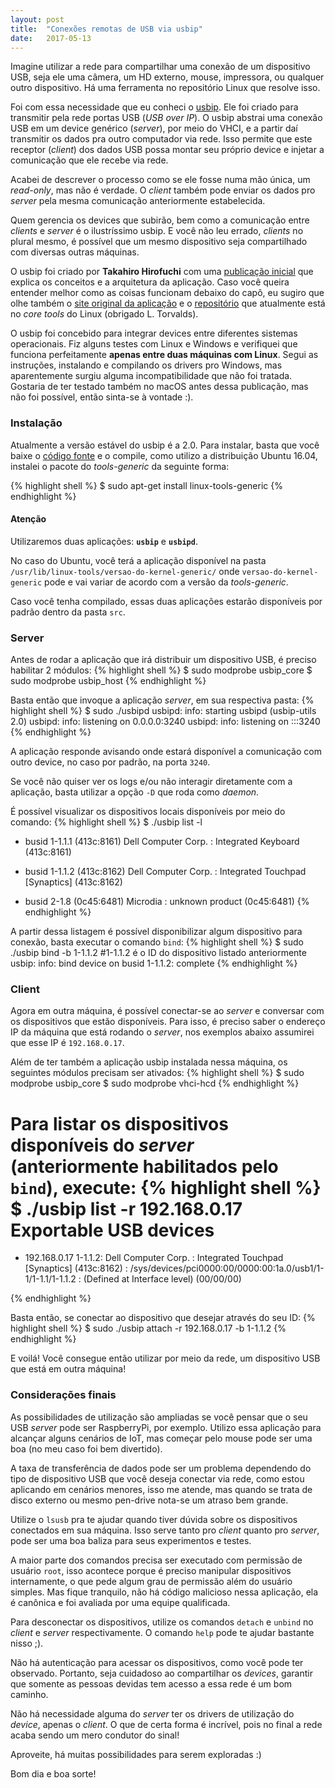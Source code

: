 ```yaml
---
layout: post
title:  "Conexões remotas de USB via usbip"
date:   2017-05-13
---
```


<p class="intro"><span class="dropcap">I</span>magine utilizar a rede para compartilhar uma conexão de um dispositivo USB, seja ele uma câmera, um HD externo, mouse, impressora, ou qualquer outro dispositivo. Há uma ferramenta no repositório Linux que resolve isso.</p>

Foi com essa necessidade que eu conheci o [usbip](http://usbip.sourceforge.net/). Ele foi criado para transmitir pela rede portas USB (*USB over IP*). O usbip abstrai uma conexão USB em um device genérico (*server*), por meio do VHCI, e a partir daí transmitir os dados pra outro computador via rede. Isso permite que este receptor (*client*) dos dados USB possa montar seu próprio device e injetar a comunicação que ele recebe via rede.

Acabei de descrever o processo como se ele fosse numa mão única, um *read-only*, mas não é verdade. O *client* também pode enviar os dados pro *server* pela mesma comunicação anteriormente estabelecida.

Quem gerencia os devices que subirão, bem como a comunicação entre *clients* e *server* é o ilustríssimo usbip. E você não leu errado, *clients* no plural mesmo, é possível que um mesmo dispositivo seja compartilhado com diversas outras máquinas.

O usbip foi criado por **Takahiro Hirofuchi** com uma [publicação inicial](https://www.usenix.org/legacy/events/usenix05/tech/freenix/hirofuchi/hirofuchi_html/index.html) que explica os conceitos e a arquitetura da aplicação. Caso você queira entender melhor como as coisas funcionam debaixo do capô, eu sugiro que olhe também o [site original da aplicação](http://usbip.sourceforge.net/) e o [repositório](https://github.com/torvalds/linux/tree/master/tools/usb/usbip) que atualmente está no *core tools* do Linux (obrigado L. Torvalds).

O usbip foi concebido para integrar devices entre diferentes sistemas operacionais. Fiz alguns testes com Linux e Windows e verifiquei que funciona perfeitamente **apenas entre duas máquinas com Linux**. Segui as instruções, instalando e compilando os drivers pro Windows, mas aparentemente surgiu alguma incompatibilidade que não foi tratada. Gostaria de ter testado também no macOS antes dessa publicação, mas não foi possível, então sinta-se à vontade :).

### Instalação

Atualmente a versão estável do usbip é a 2.0. Para instalar, basta que você baixe o [código fonte](https://github.com/torvalds/linux/tree/master/tools/usb/usbip) e o compile, como utilizo a distribuição Ubuntu 16.04, instalei o pacote do *tools-generic* da seguinte forma:

{% highlight shell %}
$ sudo apt-get install linux-tools-generic
{% endhighlight %}

#### Atenção
Utilizaremos duas aplicações: **`usbip`** e **`usbipd`**.

No caso do Ubuntu, você terá a aplicação disponível na pasta `/usr/lib/linux-tools/versao-do-kernel-generic/`
onde `versao-do-kernel-generic` pode e vai variar de acordo com a versão da *tools-generic*.

Caso você tenha compilado, essas duas aplicações estarão disponíveis por padrão dentro da pasta `src`.

### Server

Antes de rodar a aplicação que irá distribuir um dispositivo USB, é preciso habilitar 2 módulos:
{% highlight shell %}
$ sudo modprobe usbip_core
$ sudo modprobe usbip_host
{% endhighlight %}

Basta então que invoque a aplicação *server*, em sua respectiva pasta:
{% highlight shell %}
$ sudo ./usbipd
usbipd: info: starting usbipd (usbip-utils 2.0)
usbipd: info: listening on 0.0.0.0:3240
usbipd: info: listening on :::3240
{% endhighlight %}

A aplicação responde avisando onde estará disponível a comunicação com outro device, no caso por padrão, na porta `3240`.

Se você não quiser ver os logs e/ou não interagir diretamente com a aplicação, basta utilizar a opção `-D` que roda como *daemon*.

É possível visualizar os dispositivos locais disponíveis por meio do comando:
{% highlight shell %}
$ ./usbip list -l
 - busid 1-1.1.1 (413c:8161)
   Dell Computer Corp. : Integrated Keyboard (413c:8161)

 - busid 1-1.1.2 (413c:8162)
   Dell Computer Corp. : Integrated Touchpad [Synaptics] (413c:8162)

 - busid 2-1.8 (0c45:6481)
   Microdia : unknown product (0c45:6481)
{% endhighlight %}

A partir dessa listagem é possível disponibilizar algum dispositivo para conexão, basta executar o comando `bind`:
{% highlight shell %}
$ sudo ./usbip bind -b 1-1.1.2 #1-1.1.2 é o ID do dispositivo listado anteriormente
usbip: info: bind device on busid 1-1.1.2: complete
{% endhighlight %}

### Client

Agora em outra máquina, é possível conectar-se ao *server* e conversar com os dispositivos que estão disponíveis. Para isso, é preciso saber o endereço IP da máquina que está rodando o *server*, nos exemplos abaixo assumirei que esse IP é `192.168.0.17`.

Além de ter também a aplicação usbip instalada nessa máquina, os seguintes módulos precisam ser ativados:
{% highlight shell %}
$ sudo modprobe usbip_core
$ sudo modprobe vhci-hcd
{% endhighlight %}

Para listar os dispositivos disponíveis do *server* (anteriormente habilitados pelo `bind`), execute:
{% highlight shell %}
$ ./usbip list -r 192.168.0.17
Exportable USB devices
======================
 - 192.168.0.17
    1-1.1.2: Dell Computer Corp. : Integrated Touchpad [Synaptics] (413c:8162)
           : /sys/devices/pci0000:00/0000:00:1a.0/usb1/1-1/1-1.1/1-1.1.2
           : (Defined at Interface level) (00/00/00)

{% endhighlight %}

Basta então, se conectar ao dispositivo que desejar através do seu ID:
{% highlight shell %}
$ sudo ./usbip attach -r 192.168.0.17 -b 1-1.1.2
{% endhighlight %}

E voilá! Você consegue então utilizar por meio da rede, um dispositivo USB que está em outra máquina!

### Considerações finais

As possibilidades de utilização são ampliadas se você pensar que o seu USB *server* pode ser RaspberryPi, por exemplo. Utilizo essa aplicação para alcançar alguns cenários de IoT, mas começar pelo mouse pode ser uma boa (no meu caso foi bem divertido).

A taxa de transferência de dados pode ser um problema dependendo do tipo de dispositivo USB que você deseja conectar via rede, como estou aplicando em cenários menores, isso me atende, mas quando se trata de disco externo ou mesmo pen-drive nota-se um atraso bem grande.

Utilize o `lsusb` pra te ajudar quando tiver dúvida sobre os dispositivos conectados em sua máquina. Isso serve tanto pro *client* quanto pro *server*, pode ser uma boa baliza para seus experimentos e testes.

A maior parte dos comandos precisa ser executado com permissão de usuário `root`, isso acontece porque é preciso manipular dispositivos internamente, o que pede algum grau de permissão além do usuário simples. Mas fique tranquilo, não há código malicioso nessa aplicação, ela é canônica e foi avaliada por uma equipe qualificada.

Para desconectar os dispositivos, utilize os comandos `detach` e `unbind` no *client* e *server* respectivamente. O comando `help` pode te ajudar bastante nisso ;).

Não há autenticação para acessar os dispositivos, como você pode ter observado. Portanto, seja cuidadoso ao compartilhar os *devices*, garantir que somente as pessoas devidas tem acesso a essa rede é um bom caminho.

Não há necessidade alguma do *server* ter os drivers de utilização do *device*, apenas o *client*. O que de certa forma é incrível, pois no final a rede acaba sendo um mero condutor do sinal!

Aproveite, há muitas possibilidades para serem exploradas :)

Bom dia e boa sorte!
